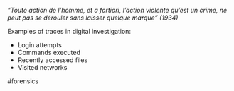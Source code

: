 *“Toute action de l’homme, et a fortiori, l’action violente qu’est un crime, ne peut pas se dérouler sans laisser quelque marque” (1934)*

Examples of traces in digital investigation:
- Login attempts
- Commands executed
- Recently accessed files
- Visited networks

#forensics
